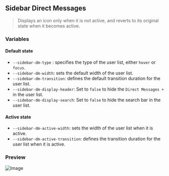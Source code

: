 ## Sidebar Direct Messages

> Displays an icon only when it is not active, and reverts to its original state when it becomes active.

### Variables
#### Default state
- `--sidebar-dm-type` : specifies the type of the user list, either `hover` or `focus`.
- `--sidebar-dm-width`: sets the default width of the user list.
- `--sidebar-dm-transition`: defines the default transition duration for the user list.
- `--sidebar-dm-display-header`: Set to `false` to hide the `Direct Messages +` in the user list.
- `--sidebar-dm-display-search`: Set to `false` to hide the search bar in the user list.
#### Active state
- `--sidebar-dm-active-width`: sets the width of the user list when it is active.
- `--sidebar-dm-active-transition`: defines the transition duration for the user list when it is active.

### Preview

![Image](https://i.imgur.com/9cmmpYZ.gif)